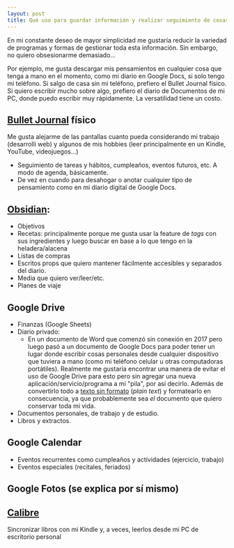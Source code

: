 ```yaml
---
layout: post
title: Qué uso para guardar información y realizar seguimiento de cosas
---
```


En mi constante deseo de mayor simplicidad me gustaría reducir la variedad de programas y formas de gestionar toda esta información. Sin embargo, no quiero obsesionarme demasiado...

Por ejemplo, me gusta descargar mis pensamientos en cualquier cosa que tenga a mano en el momento, como mi diario en Google Docs, si solo tengo mi teléfono. Si salgo de casa sin mi teléfono, prefiero el Bullet Journal físico. Si quiero escribir mucho sobre algo, prefiero el diario de Documentos de mi PC, donde puedo escribir muy rápidamente. La versatilidad tiene un costo.

## [Bullet Journal](https://bulletjournal.com/) físico
Me gusta alejarme de las pantallas cuanto pueda considerando mi trabajo (desarrolli web) y algunos de mis hobbies (leer principalmente en un Kindle, YouTube, videojuegos...)
- Seguimiento de tareas y hábitos, cumpleaños, eventos futuros, etc. A modo de agenda, básicamente.
- De vez en cuando para desahogar o anotar cualquier tipo de pensamiento como en mi diario digital de Google Docs.

## [Obsidian](https://obsidian.md/):
- Objetivos
- Recetas: principalmente porque me gusta usar la feature de _tags_ con sus ingredientes y luego buscar en base a lo que tengo en la heladera/alacena
- Listas de compras
- Escritos props que quiero mantener fácilmente accesibles y separados del diario.
- Media que quiero ver/leer/etc.
- Planes de viaje

## Google Drive
- Finanzas (Google Sheets)
- Diario privado:
     - En un documento de Word que comenzó sin conexión en 2017 pero luego pasó a un documento de Google Docs para poder tener un lugar donde escribir cosas personales desde cualquier dispositivo que tuviera a mano (como mi teléfono celular u otras computadoras portátiles). Realmente me gustaría encontrar una manera de evitar el uso de Google Drive para esto pero sin agregar una nueva aplicación/servicio/programa a mi "pila", por así decirlo. Además de convertirlo todo a [texto sin formato](https://sive.rs/plaintext) (_plain text_) y formatearlo en consecuencia, ya que probablemente sea _el_ documento que quiero conservar toda mi vida.
- Documentos personales, de trabajo y de estudio.
- Libros y extractos.

## Google Calendar
- Eventos recurrentes como cumpleaños y actividades (ejercicio, trabajo)
- Eventos especiales (recitales, feriados)

## Google Fotos (se explica por sí mismo)

## [Calibre](https://calibre-ebook.com/)
Sincronizar libros con mi Kindle y, a veces, leerlos desde mi PC de escritorio personal